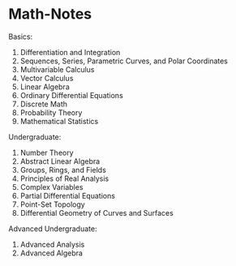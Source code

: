 # Math-Notes

Basics:
1. Differentiation and Integration
2. Sequences, Series, Parametric Curves, and Polar Coordinates
3. Multivariable Calculus
4. Vector Calculus
5. Linear Algebra
6. Ordinary Differential Equations
7. Discrete Math
8. Probability Theory
9. Mathematical Statistics

Undergraduate:
1. Number Theory
2. Abstract Linear Algebra
3. Groups, Rings, and Fields
4. Principles of Real Analysis
5. Complex Variables
6. Partial Differential Equations
7. Point-Set Topology
8. Differential Geometry of Curves and Surfaces

Advanced Undergraduate:
1. Advanced Analysis
2. Advanced Algebra
